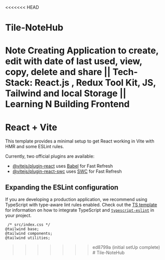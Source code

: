 <<<<<<< HEAD
# Tile-NoteHub
Note Creating Application to create, edit with date of last used, view, copy, delete and share || Tech-Stack: React.js , Redux Tool Kit, JS, Tailwind and local Storage || Learning N Building Frontend
=======
# React + Vite

This template provides a minimal setup to get React working in Vite with HMR and some ESLint rules.

Currently, two official plugins are available:

- [@vitejs/plugin-react](https://github.com/vitejs/vite-plugin-react/blob/main/packages/plugin-react) uses [Babel](https://babeljs.io/) for Fast Refresh
- [@vitejs/plugin-react-swc](https://github.com/vitejs/vite-plugin-react/blob/main/packages/plugin-react-swc) uses [SWC](https://swc.rs/) for Fast Refresh

## Expanding the ESLint configuration

If you are developing a production application, we recommend using TypeScript with type-aware lint rules enabled. Check out the [TS template](https://github.com/vitejs/vite/tree/main/packages/create-vite/template-react-ts) for information on how to integrate TypeScript and [`typescript-eslint`](https://typescript-eslint.io) in your project.


<!-- npm install -D tailwindcss@3.4.1
>> npx tailwindcss init -p -->
<!-- This is used to crate project framework with vite react and tailwind for project -->


<!-- npm install @reduxjs/toolkit react-redux -->
<!-- This is used for the redux tool kit with react vite project to set up or create environment in RTK -->


     /* src/index.css */
    @tailwind base;
    @tailwind components;
    @tailwind utilities;
<!-- These are utilitiesneeded to add in index.css  -->


<!-- import { configureStore } from '@reduxjs/toolkit'

export const store = configureStore({
    reducer: {},
}) -->
<!-- This sample sinnepet code needed to add in store.js as we create it store.js as centeralisd store for redux took kit -->

<!-- Next step: To wrap up by the Provider to the App component in main.jsx and import the store.js in main.jsx -->

<!-- Give access of store to the Provider as the app also gets it access -->

<!-- Next step: Create slice for the project and reducers and initialState everything for it -->

<!-- import the Slice into the store.js -->

<!-- Routing: -->
<!-- npm i react-router-dom -->
<!-- Run this command in terminal to import react-router envirnoment in project -->
<!-- import { createBrowserRouter } from 'react-router-dom'
 -->
 <!-- This import is used in App.jsx to import routes -->
<!-- Routes are: -->
<!-- / -> Home -> create and update
     /pastes   -> all paste list down
     /pastes/:id -> view particular paste 
      -->

<!-- Then define the routes in createBrowserRouter() method in array of lists of objects as routes having path and element -->

>>>>>>> ed8799a (initial setUp complete)
#   T i l e - N o t e H u b  
 